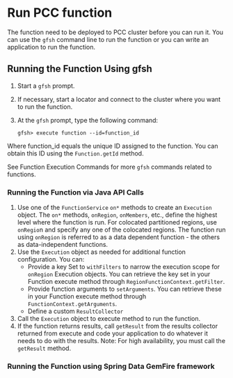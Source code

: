 # Run PCC function

The function need to be deployed to PCC cluster before you can run it. You can use the `gfsh` command line to run the function or you can write an application to run the function.

## Running the Function Using gfsh

1. Start a `gfsh` prompt.
2. If necessary, start a locator and connect to the cluster where you want to run the function.
3. At the `gfsh` prompt, type the following command:

    ```
    gfsh> execute function --id=function_id
    ```
Where function_id equals the unique ID assigned to the function. You can obtain this ID using the `Function.getId` method.

See Function Execution Commands for more `gfsh` commands related to functions.

### Running the Function via Java API Calls

1. Use one of the `FunctionService` `on*` methods to create an `Execution` object. The `on*` methods, `onRegion`, `onMembers`, etc., define the highest level where the function is run. For colocated partitioned regions, use `onRegio`n and specify any one of the colocated regions. The function run using `onRegion` is referred to as a data dependent function - the others as data-independent functions.
2. Use the `Execution` object as needed for additional function configuration. You can:
    - Provide a key Set to `withFilters` to narrow the execution scope for `onRegion` Execution objects. You can retrieve the key set in your Function execute method through `RegionFunctionContext.getFilter`.
    - Provide function arguments to `setArguments`. You can retrieve these in your Function execute method through `FunctionContext.getArguments`.
    - Define a custom `ResultCollector`
3. Call the `Execution` object to execute method to run the function.
4. If the function returns results, call `getResult` from the results collector returned from execute and code your application to do whatever it needs to do with the results. Note: For high availability, you must call the `getResult` method.

### Running the Function using Spring Data GemFire framework

